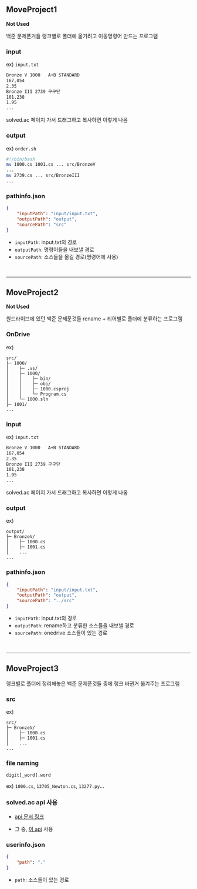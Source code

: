 ## MoveProject1

**Not Used**

백준 문제푼거들 랭크별로 폴더에 옮기려고 이동명령어 만드는 프로그램

### input
ex) `input.txt`
```txt
Bronze V 1000	A+B STANDARD	
167,054
2.35
Bronze III 2739	구구단	
101,238
1.95
...
```
solved.ac 페이지 가서 드래그하고 복사하면 이렇게 나옴

### output
ex) `order.sh`
```bash
#!/bin/bash
mv 1000.cs 1001.cs ... src/BronzeV
...
mv 2739.cs ... src/BronzeIII
...
```

### pathinfo.json
```json
{
    "inputPath": "input/input.txt",
    "outputPath": "output",
    "sourcePath": "src"
}
```
* `inputPath`: input.txt의 경로
* `outputPath`: 명령어들을 내보낼 경로
* `sourcePath`: 소스들을 옮길 경로(명령어에 사용)

<br>

---

## MoveProject2

**Not Used**

원드라이브에 있던 백준 문제푼것들 rename + 티어별로 폴더에 분류하는 프로그램

### OnDrive
ex)
```
src/
├─ 1000/
│    ├─ .vs/
│    ├─ 1000/
│    │    ├─ bin/
│    │    ├─ obj/
│    │    ├─ 1000.csproj
│    │    └─ Program.cs
│    └─ 1000.sln
├─ 1001/
...
```

### input
ex) `input.txt`
```txt
Bronze V 1000	A+B STANDARD	
167,054
2.35
Bronze III 2739	구구단	
101,238
1.95
...
```
solved.ac 페이지 가서 드래그하고 복사하면 이렇게 나옴

### output
ex)
```
output/
├─ BronzeV/
│    ├─ 1000.cs
│    ├─ 1001.cs
│    ...
...
```

### pathinfo.json
```json
{
    "inputPath": "input/input.txt",
    "outputPath": "output",
    "sourcePath": "../src"
}
```
* `inputPath`: input.txt의 경로
* `outputPath`: rename하고 분류한 소스들을 내보낼 경로
* `sourcePath`: onedrive 소스들이 있는 경로

<br>

---

## MoveProject3

랭크별로 폴더에 정리해놓은 백준 문제푼것들 중에 랭크 바뀐거 옮겨주는 프로그램

### src
ex)
```
src/
├─ BronzeV/
│    ├─ 1000.cs
│    ├─ 1001.cs
│    ...
...
```
### file naming
`digit[_word].word`

ex) `1000.cs`, `13705_Newton.cs`, `13277.py`... 

### solved.ac api 사용

* [api 문서 링크](https://solvedac.github.io/unofficial-documentation/#/)

* 그 중, [이 api](https://solvedac.github.io/unofficial-documentation/#/operations/getProblemById) 사용

### userinfo.json
```json
{
    "path": "."
}
```
* `path`: 소스들이 있는 경로
